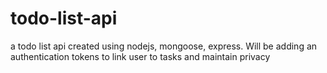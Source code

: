 # todo-list-api
a todo list api created using nodejs, mongoose, express. Will be adding an authentication tokens to link user to tasks and maintain privacy
